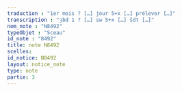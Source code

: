 ```yaml
---
traduction : "1er mois ? […] jour 5+x […] prélever […]"
transcription : "ȝbd 1 ? […] sw 5+x […] šdt […]"
nom_note : "N8492"
typeObjet : "Sceau"
id_note : "8492"
title: note N8492
scelles: 
id_notice: N8492
layout: notice_note
type: note
partie: 3
---
```

